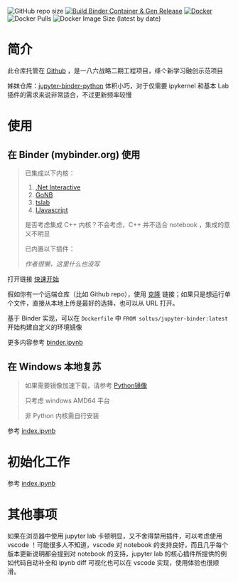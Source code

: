![GitHub repo size](https://img.shields.io/github/repo-size/Hi-Windom/jupyter-binder?logo=github&style=flat-square) [![Build Binder Container & Gen Release](https://github.com/Hi-Windom/jupyter-binder/actions/workflows/ci.yaml/badge.svg?branch=main)](https://github.com/Hi-Windom/jupyter-binder/actions/workflows/ci.yaml) [![Docker](https://img.shields.io/badge/Docker-585899?logo=docker&style=flat-square)](https://hub.docker.com/repository/docker/soltus/jupyter-binder) ![Docker Pulls](https://img.shields.io/docker/pulls/soltus/jupyter-binder?style=flat-square) ![Docker Image Size (latest by date)](https://img.shields.io/docker/image-size/soltus/jupyter-binder?style=flat-square)

# 简介

此仓库托管在 [Github](https://github.com/Hi-Windom/jupyter-binder) ，是一八六战略二期工程项目，绛亽新学习融创示范项目

姊妹仓库：[jupyter-binder-python](https://github.com/Hi-Windom/jupyter-binder-python) 体积小巧，对于仅需要 ipykernel 和基本 Lab 插件的需求来说非常适合，不过更新频率较慢

# 使用

## 在 Binder (mybinder.org) 使用

> 已集成以下内核：
>
> 1. [.Net Interactive](https://github.com/dotnet/interactive/)
> 2. [GoNB](https://github.com/janpfeifer/gonb)
> 3. [tslab](https://github.com/yunabe/tslab)
> 4. [IJavascript](https://github.com/n-riesco/ijavascript)
>
> 是否考虑集成 C++ 内核？不会考虑，C++ 并不适合 notebook ，集成的意义不明显
>
> 已内置以下插件：
>
> *作者很懒，这里什么也没写*

打开链接 [快速开始](https://mybinder.org/v2/gh/Hi-Windom/jupyter-binder/HEAD?urlpath=lab/tree/binder.ipynb)

假如你有一个远端仓库（比如 Github repo），使用 [克隆](https://mybinder.org/v2/gh/Hi-Windom/jupyter-binder/HEAD?urlpath=lab/tree/loader.ipynb) 链接；如果只是想运行单个文件，直接从本地上传是最好的选择，也可以从 URL 打开。

基于 Binder 实现，可以在 `Dockerfile` 中 `FROM soltus/jupyter-binder:latest` 开始构建自定义的环境镜像

更多内容参考 [binder.ipynb](https://github.com/Hi-Windom/jupyter-binder/blob/main/binder.ipynb)

## 在 Windows 本地复苏

> 如果需要镜像加速下载，请参考 [Python镜像](https://flowus.cn/hi-windom/share/cce132f4-d80d-4214-928c-201627ce29f7)
>
> 只考虑 windows AMD64 平台
>
> 非 Python 内核需自行安装

参考 [index.ipynb](https://github.com/Hi-Windom/jupyter-binder/blob/main/index.ipynb)

# 初始化工作

参考 [index.ipynb](https://github.com/Hi-Windom/jupyter-binder/blob/main/index.ipynb)

# 其他事项

如果在浏览器中使用 jupyter lab 卡顿明显，又不舍得禁用插件，可以考虑使用 vscode ！可能很多人不知道，vscode 对 notebook 的支持良好，而且几乎每个版本更新说明都会提到对 notebook 的支持，jupyter lab 的核心插件所提供的例如代码自动补全和 ipynb diff 可视化也可以在 vscode 实现，使用体验也很顺滑。
